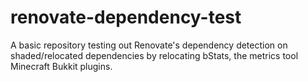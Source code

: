 # renovate-dependency-test

A basic repository testing out Renovate's dependency detection on shaded/relocated dependencies by relocating bStats, the metrics tool Minecraft Bukkit plugins.